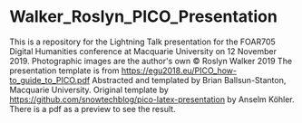 # Walker_Roslyn_PICO_Presentation
This is a repository for the Lightning Talk presentation for the FOAR705 Digital Humanities conference at Macquarie University on 12 November 2019.
Photographic images are the author's own © Roslyn Walker 2019
The presentation template is from https://egu2018.eu/PICO_how-to_guide_to_PICO.pdf
Abstracted and templated by Brian Ballsun-Stanton, Macquarie University.
Original template by https://github.com/snowtechblog/pico-latex-presentation by Anselm Köhler.
There is a pdf as a preview to see the result.
